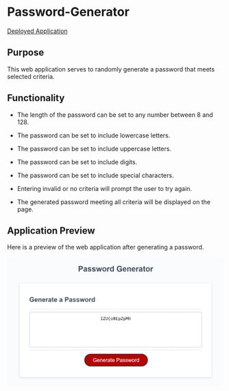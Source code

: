 # Password-Generator
[Deployed Application](https://kwlucas.github.io/Password-Generator/)
## Purpose

This web application serves to randomly generate a password that meets selected criteria.

## Functionality

* The length of the password can be set to any number between 8 and 128.

* The password can be set to include lowercase letters.

* The password can be set to include uppercase letters.

* The password can be set to include digits.

* The password can be set to include special characters. 

* Entering invalid or no criteria will prompt the user to try again.

* The generated password meeting all criteria will be displayed on the page.

## Application Preview

Here is a preview of the web application after generating a password.

![application preview](./assets/images/app-preview1.PNG)
